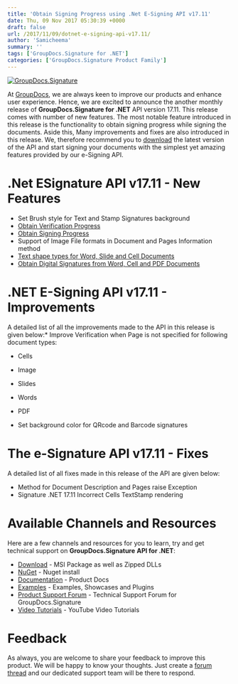 ```yaml
---
title: 'Obtain Signing Progress using .Net E-Signing API v17.11'
date: Thu, 09 Nov 2017 05:30:39 +0000
draft: false
url: /2017/11/09/dotnet-e-signing-api-v17.11/
author: 'Samicheema'
summary: ''
tags: ['GroupDocs.Signature for .NET']
categories: ['GroupDocs.Signature Product Family']
---
```


[![GroupDocs.Signature](http://blog.groupdocs.com/wp-content/uploads/sites/4/2016/07/groupdocs-signature-net.png)](https://products.groupdocs.com/signature/net)

At [GroupDocs](https://www.groupdocs.com/), we are always keen to improve our products and enhance user experience. Hence, we are excited to announce the another monthly release of **GroupDocs.Signature for .NET** API version 17.11. This release comes with number of new features. The most notable feature introduced in this release is the functionality to obtain signing progress while signing the documents. Aside this, Many improvements and fixes are also introduced in this release. We, therefore recommend you to [download](https://downloads.groupdocs.com/signature/net) the latest version of the API and start signing your documents with the simplest yet amazing features provided by our e-Signing API.

# .Net ESignature API v17.11 - New Features

*   Set Brush style for Text and Stamp Signatures background
*   [Obtain Verification Progress](https://docs.groupdocs.com/signature/net)
*   [Obtain Signing Progress](https://docs.groupdocs.com/signature/net)
*   Support of Image File formats in Document and Pages Information method
*   [Text shape types for Word, Slide and Cell Documents](https://docs.groupdocs.com/signature/net)
*   [Obtain Digital Signatures from Word, Cell and PDF Documents](https://docs.groupdocs.com/signature/net)

# .NET E-Signing API v17.11 - Improvements

A detailed list of all the improvements made to the API in this release is given below:*   Improve Verification when Page is not specified for following document types:

*   Cells
*   Image
*   Slides
*   Words
*   PDF

*   Set background color for QRcode and Barcode signatures

# The e-Signature API v17.11 - Fixes

A detailed list of all fixes made in this release of the API are given below:

*   Method for Document Description and Pages raise Exception
*   Signature .NET 17.11 Incorrect Cells TextStamp rendering

# Available Channels and Resources

Here are a few channels and resources for you to learn, try and get technical support on **GroupDocs.Signature** **API for .NET**:

*   [Download](https://downloads.groupdocs.com/signature/net "GroupDocs.Signature for .NET Downloads") - MSI Package as well as Zipped DLLs
*   [NuGet](https://www.nuget.org/packages/groupdocs-signature-dotnet/ "GroupDocs.Signature for .NET NuGet") - Nuget install
*   [Documentation](https://docs.groupdocs.com/display/signaturenet/Home "Signing API Documentation") - Product Docs
*   [Examples](https://github.com/groupdocs-signature/GroupDocs.Signature-for.NET "Signing API Examples") - Examples, Showcases and Plugins
*   [Product Support Forum](https://forum.groupdocs.com/c/signature "GroupDocs.Signature for .NET Support forum") \- Technical Support Forum for GroupDocs.Signature
*   [Video Tutorials](https://www.youtube.com/playlist?list=PL25CTxMCj5vO7U3a710gc0btpJw5enZwT "GroupDocs.Signature for .NET tutorials") \- YouTube Video Tutorials

# Feedback

As always, you are welcome to share your feedback to improve this product. We will be happy to know your thoughts. Just create a [forum thread](https://forum.groupdocs.com/c/signature) and our dedicated support team will be there to respond.





